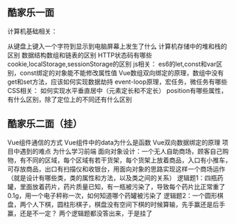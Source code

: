 

## 酷家乐一面
计算机基础相关：

从键盘上键入一个字符到显示到电脑屏幕上发生了什么
计算机存储中的堆和栈的区别
数据结构数组和链表的区别
HTTP状态码有哪些
cookie,localStorage,sessionStorage的区别
js相关：
es6的let,const和var区别，const绑定的对象能不能修改属性值
Vue数组双向绑定的原理，数组中没有get和set方法，应该如何实现数据劫持
event-loop原理，宏任务，微任务有哪些
CSS相关：
如何实现水平垂直居中（元素定长和不定长）
position有哪些属性，有什么区别，除了定位上的不同还有什么区别

## 酷家乐二面（挂）
Vue组件通信的方式
Vue组件中的data为什么是函数
Vue双向数据绑定的原理
项目中遇到的难点
为什么学习前端
面向对象设计：一个无人自助商场，顾客自己购物，有不同的区域，每个区域有若干货架，每个货架上放着商品，入口有小推车，可存放商品，出口有扫描仪和收银台，用面向对象的思路实现这样一个商场运作（就是设计有哪些类，类的属性和方法，以及类之间的关系）
逻辑题1：四瓶药罐，里面放着药片，药片质量已知，有一瓶被污染了，导致每个药片比正常重了0.1g，用一个电子秤称一次，如何知道哪个药罐被污染了
逻辑题2：一个圆形棋盘，两个人下棋，圆柱形棋子，棋盘没有空间下棋的时候算输，先手赢还是后手赢，还是不一定？
两个逻辑题都没答出来，于是挂了